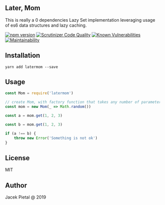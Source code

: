 ## Later, Mom

This is really a 0 dependencies Lazy Set implementation leveraging usage of es6 data structures and lazy caching.

[![npm version](https://badge.fury.io/js/latermom.svg)](https://badge.fury.io/js/latermom) [![Scrutinizer Code Quality](https://scrutinizer-ci.com/g/Prozi/latermom/badges/quality-score.png?b=master)](https://scrutinizer-ci.com/g/Prozi/latermom/?branch=master) [![Known Vulnerabilities](https://snyk.io/test/github/Prozi/latermom/badge.svg?targetFile=package.json)](https://snyk.io/test/github/Prozi/latermom?targetFile=package.json) [![Maintainability](https://api.codeclimate.com/v1/badges/cf7828e55f51edffbe3d/maintainability)](https://codeclimate.com/github/Prozi/latermom/maintainability)

## Installation

`yarn add latermom --save`

## Usage

```javascript
const Mom = require('latermom')

// create Mom, with factory function that takes any number of parameters
const mom = new Mom(_ => Math.random())

const a = mom.get(1, 2, 3)

const b = mom.get(1, 2, 3)

if (a !== b) {
    throw new Error('Something is not ok')
}
```

## License

MIT

## Author

Jacek Pietal @ 2019
